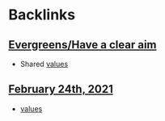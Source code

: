 
# Backlinks
## [Evergreens/Have a clear aim](<Evergreens/Have a clear aim.md>)
- Shared [values](<values.md>)

## [February 24th, 2021](<February 24th, 2021.md>)
- [values](<values.md>)

